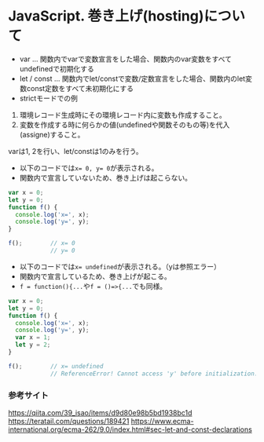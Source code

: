 # JavaScript. 巻き上げ(hosting)について
* var ... 関数内でvarで変数宣言をした場合、関数内のvar変数をすべてundefinedで初期化する
* let / const ... 関数内でlet/constで変数/定数宣言をした場合、関数内のlet変数const定数をすべて未初期化にする
* strictモードでの例

1. 環境レコード生成時にその環境レコード内に変数も作成すること。
1. 変数を作成する時に何らかの値(undefinedや関数そのもの等)を代入(assigne)すること。

varは1, 2を行い、let/constは1のみを行う。

* 以下のコードでは`x= 0, y= 0`が表示される。
* 関数内で宣言していないため、巻き上げは起こらない。
```javascript
var x = 0;
let y = 0;
function f() {
  console.log('x=', x);
  console.log('y=', y);
}

f();        // x= 0
            // y= 0
```

* 以下のコードでは`x= undefined`が表示される。（yは参照エラー）
* 関数内で宣言しているため、巻き上げが起こる。
* `f = function(){...`や`f = ()=>{...`でも同様。
```javascript
var x = 0;
let y = 0;
function f() {
  console.log('x=', x);
  console.log('y=', y);
  var x = 1;
  let y = 2;
}

f();        // x= undefined
            // ReferenceError! Cannot access 'y' before initialization.
```

### 参考サイト
https://qiita.com/39_isao/items/d9d80e98b5bd1938bc1d
https://teratail.com/questions/189421
https://www.ecma-international.org/ecma-262/9.0/index.html#sec-let-and-const-declarations
